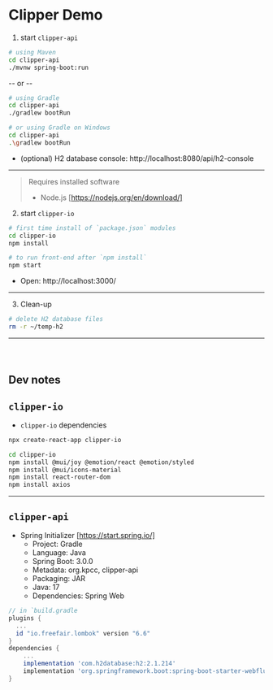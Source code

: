 # Clipper Demo

1. start `clipper-api`
```sh
# using Maven
cd clipper-api
./mvnw spring-boot:run
```
-- or --
```sh
# using Gradle
cd clipper-api
./gradlew bootRun

# or using Gradle on Windows
cd clipper-api
.\gradlew bootRun
```
  - (optional) H2 database console: http://localhost:8080/api/h2-console

---

> Requires installed software
>  - Node.js [https://nodejs.org/en/download/]

2. start `clipper-io`
```sh
# first time install of `package.json` modules
cd clipper-io
npm install

# to run front-end after `npm install`
npm start
```
  - Open: http://localhost:3000/

---

3. Clean-up
```sh
# delete H2 database files
rm -r ~/temp-h2
```

---

###### &nbsp;
## Dev notes

## `clipper-io`

- `clipper-io` dependencies
```sh
npx create-react-app clipper-io

cd clipper-io
npm install @mui/joy @emotion/react @emotion/styled
npm install @mui/icons-material
npm install react-router-dom
npm install axios
```

---

## `clipper-api`

- Spring Initializer [https://start.spring.io/]
    - Project: Gradle
    - Language: Java
    - Spring Boot: 3.0.0
    - Metadata: org.kpcc, clipper-api
    - Packaging: JAR
    - Java: 17
    - Dependencies: Spring Web
```gradle
// in `build.gradle
plugins {
  ...
  id "io.freefair.lombok" version "6.6"
}
dependencies {
    ...
    implementation 'com.h2database:h2:2.1.214'
    implementation 'org.springframework.boot:spring-boot-starter-webflux'
}
```
